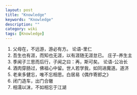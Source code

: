 ```yaml
---
layout: post
title: "Knowledge"
keywords: "Knowledge"
description: ""
category: wiki
tags: [Knowledge]
---
```



1. 父母在，不远游，游必有方。 论语-里仁
2. 吾生也有涯，而知也无涯，以有涯随无涯怠已。 庄子-养生主
3. 季闻子三思而后行，子闻之曰：再，斯可矣。 论语-公冶长
4. 酒肉穿肠过，佛祖心中留。世人若学我，如同进魔道。道济
5. 老来多健忘，唯不忘相思。白居易《偶作寄郎之》
6. 闭门造车，出门合辙
7. 相濡以沫，不如相忘于江湖

<!-- more -->
